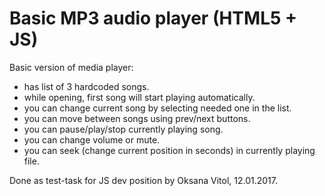 # Basic MP3 audio player (HTML5 + JS)

Basic version of media player:
- has list of 3 hardcoded songs.
- while opening, first song will start playing automatically.
- you can change current song by selecting needed one in the list.
- you can move between songs using prev/next buttons.
- you can pause/play/stop currently playing song.
- you can change volume or mute.
- you can seek (change current position in seconds) in currently playing file.

Done as test-task for JS dev position by Oksana Vitol, 12.01.2017.
